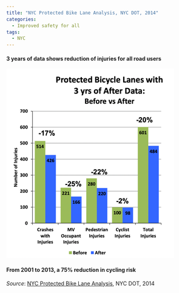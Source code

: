 ```yaml
---
title: "NYC Protected Bike Lane Analysis, NYC DOT, 2014"
categories:
  - Improved safety for all
tags:
  - NYC
---
```


#### 3 years of data shows reduction of injuries for all road users

![everyone is safer in nyc thanks to pbls](../../assets/img/2014-09-nyc-pbl/injury-plot.png)

#### From 2001 to 2013, a 75% reduction in cycling risk

_Source_: [NYC Protected Bike Lane Analysis](../../assets/research/2014-09-nyc-pbl-analysis.pdf), NYC DOT, 2014